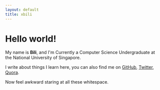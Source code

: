 ```yaml
---
layout: default
title: xbili
---
```


Hello world!
============
My name is **Bili**, and I'm Currently a Computer Science Undergraduate at the National University of Singapore.

I write about things I learn here, you can also find me on [GitHub][], [Twitter][], [Quora][].

Now feel awkward staring at all these whitespace.

[GitHub]: //github.com/xbili
[Twitter]: //twitter.com/lantis_play
[Quora]: //quora.com/Xu-Bili
